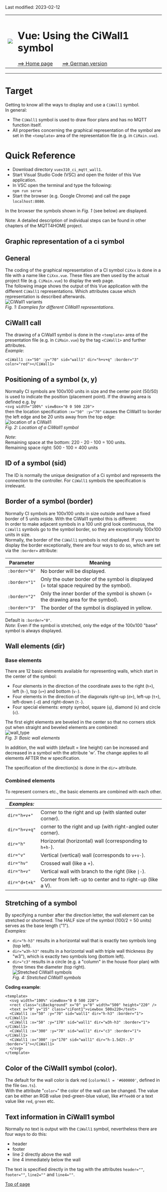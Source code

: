 Last modified: 2023-02-12 <a name="up"></a>   
<table><tr><td><img src="./images/mqtt4home_96.png"></td><td>
<h1>Vue: Using the CiWall1 symbol</h1>
<a href="../../README.md">==> Home page</a> &nbsp; &nbsp; &nbsp; 
<a href="./LIESMICH.md">==> German version</a> &nbsp; &nbsp; &nbsp; 
</td></tr></table><hr>

# Target
Getting to know all the ways to display and use a `CiWall1` symbol.   
In general:   
* The `CiWall1` symbol is used to draw floor plans and has no MQTT function itself.
* All properties concerning the graphical representation of the symbol are set in the `<template>` area of the representation file (e.g. in `CiMain.vue`).   

# Quick Reference
* Download directory `vuex310_ci_mqtt_wall1`.   
* Start Visual Studio Code (VSC) and open the folder of this Vue application.   
* In VSC open the terminal and type the following:   
`npm run serve`   
* Start the browser (e.g. Google Chrome) and call the page `localhost:8080`.   

In the browser the symbols shown in _Fig. 1_ (see below) are displayed.   

Note: A detailed description of individual steps can be found in other chapters of the MQTT4HOME project.

## Graphic representation of a ci symbol
## General
The coding of the graphical representation of a CI symbol `CiXxx` is done in a file with a name like `CiXxx.vue`. These files are then used by the actual project file (e.g. `CiMain.vue`) to display the web page.   
The following image shows the output of this Vue application with the different `CiWall1` representations. Which attributes cause which representation is described afterwards.     
![CiWall1 variants](./images/vuex310_all_wall1.png "CiWall1 variants")   
_Fig. 1: Examples for different CiWall1 representations_.   

## CiWall1 call
The drawing of a CiWall1 symbol is done in the `<template>` area of the presentation file (e.g. in `CiMain.vue`) by the tag `<CiWall1>` and further attributes.   
_Example_:   
```   
<CiWall1 :x="50" :y="70" sid="wall1" dir="h+v+q" :border="3" color="red"></CiWall1>
```   

## Positioning of a symbol (x, y)
Normally CI symbols are 100x100 units in size and the center point (50/50) is used to indicate the position (placement point). If the drawing area is defined e.g. by   
`<svg width="100%" viewBox="0 0 500 220">`   
then the location specification `:x="50" :y="70"` causes the CiWall1 to border the left edge and be 20 units away from the top edge:   
![location of a CiWall1](./images/vuex310_wall1_location1.png "location of a CiWall1")   
_Fig. 2: Location of a CiWall1 symbol_   

_Note_:   
Remaining space at the bottom: 220 - 20 - 100 = 100 units.   
Remaining space right: 500 - 100 = 400 units   

## ID of a symbol (sid)
The ID is normally the unique designation of a Ci symbol and represents the connection to the controller. For `CiWall1` symbols the specification is irrelevant.   

## Border of a symbol (border)
Normally CI symbols are 100x100 units in size outside and have a fixed border of 5 units inside. With the CiWall1 symbol this is different:   
In order to make adjacent symbols in a 100 unit grid look continuous, the `CiWall1` symbols go to the symbol border, so they are exceptionally 100x100 units in size.   
Normally, the border of the `CiWall1` symbols is not displayed. If you want to display the border exceptionally, there are four ways to do so, which are set via the `:border=` attribute:

| Parameter | Meaning |   
| ------------- | ------------------------------ |   
| `:border="0"` | No border will be displayed. |   
| `:border="1"` | Only the outer border of the symbol is displayed (= total space required by the symbol). |   
| `:border="2"` | Only the inner border of the symbol is shown (= the drawing area for the symbol). |   
| `:border="3"` | The border of the symbol is displayed in yellow. |   

Default is `:border="0"`.   
_Note_: Even if the symbol is stretched, only the edge of the 100x100 "base" symbol is always displayed.   

## Wall elements (dir)
### Base elements
There are 12 basic elements available for representing walls, which start in the center of the symbol:   
* Four elements in the direction of the coordinate axes to the right (`h+`), left (`h-`), top (`v+`) and bottom (`v-`).   
* Four elements in the direction of the diagonals right-up (`d+`), left-up (`t+`), left-down (`-d`) and right-down (`t-`).   
* Four special elements: empty symbol, square (`q`), diamond (`k`) and circle (`c`).   

The first eight elements are beveled in the center so that no corners stick out when straight and beveled elements are combined:   
![wall_type](./images/vuex310_ci_mqtt_wall1_dir2.png "wall_type")   
_Fig. 3: Basic wall elements_   

In addition, the wall width (default = line height) can be increased and decreased in a symbol with the attribute 'w'. The change applies to all elements AFTER the w specification.   

The specification of the direction(s) is done in the `dir=` attribute.

### Combined elements
To represent corners etc., the basic elements are combined with each other.   

| _Examples:_    |         |   
| -------------- | ------- |   
| `dir="h+v+"`   | Corner to the right and up (with slanted outer corner).   |   
| `dir="h+v+q"`  | corner to the right and up (with right-angled outer corner).   |   
| `dir="h"`      | Horizontal (horizontal) wall (corresponding to `h+h-`).   |   
| `dir="v"`      | Vertical (vertical) wall (corresponds to `v+v-`).   |   
| `dir="hv"`     | Crossed wall (like a +).   |   
| `dir="h+v"`    | Vertical wall with branch to the right (like `\|-`).      
| `dir="d+t+k"`  | Corner from left-up to center and to right-up (like a V).   |

## Stretching of a symbol
By specifying a number after the direction letter, the wall element can be stretched or shortened. The HALF size of the symbol (100/2 = 50 units) serves as the base length ("1").   
_Examples:_   
* `dir="h-h3"` results in a horizontal wall that is exactly two symbols long (top left).   
* `dir="w3h-h3"` results in a horizontal wall with triple wall thickness (by "w3"), which is exactly two symbols long (bottom left).   
* `dir="c3"` results in a circle (e.g. a "column" in the house floor plan) with three times the diameter (top right).   
![Stretched CiWall1 symbols](./images/vuex310_wall1_stretch1.png "Stretched CiWall1 symbols")   
_Fig. 4: Stretched CiWall1 symbols_

__Coding example__:   
```   
<template>
  <svg width="100%" viewBox="0 0 500 220">
  <rect class="ciBackground" x="0" y="0" width="500" height="220" />
  <text x="0" y="15" class="ciFont1">viewbox 500x220</text>
  <CiWall1 :x="50" :y="70" sid="wall1" dir="h-h3" :border="1"></CiWall1>
  <CiWall1 :x="50" :y="170" sid="wall1" dir="w3h-h3" :border="1"></CiWall1>
  <CiWall1 :x="300" :y="70" sid="wall1" dir="c3" :border="1"></CiWall1>
  <CiWall1 :x="300" :y="170" sid="wall1" dir="h-1.5d2t-.5" :border="1"></CiWall1>
  </svg>
</template>
```   

## Color of the CiWall1 symbol (color).   
The default for the wall color is dark red (`colorWall = '#600000'`, defined in the file `Geo.ts`).   
With the attribute "`color=`" the color of the wall can be changed. The value can be either an RGB value (red-green-blue value), like `#ffee00` or a text value like `red`, `green` etc.   

## Text information in CiWall1 symbol
Normally no text is output with the `CiWall1` symbol, nevertheless there are four ways to do this:   
* header   
* footer   
* line 2 directly above the wall   
* line 4 immediately below the wall   

The text is specified directly in the tag with the attributes `header=""`, `footer=""`, `line2=""` and `line4=""`.

[Top of page](#up)

